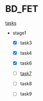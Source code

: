 # BD_FET
[tasks](http://ife.baidu.com/task/all)

- stage1
    + [x] task3
    + [x] task4
    + [x] task6
    + [ ] [task7](http://ife.baidu.com/task/detail?taskId=7)
    + [ ] task8
    + [ ] task9
    
    